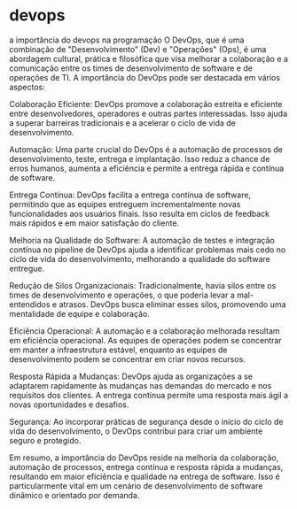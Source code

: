 # devops
a importância do devops na programação
O DevOps, que é uma combinação de "Desenvolvimento" (Dev) e "Operações" (Ops), é uma abordagem cultural, prática e filosófica que visa melhorar a colaboração e a comunicação entre os times de desenvolvimento de software e de operações de TI. A importância do DevOps pode ser destacada em vários aspectos:

Colaboração Eficiente: DevOps promove a colaboração estreita e eficiente entre desenvolvedores, operadores e outras partes interessadas. Isso ajuda a superar barreiras tradicionais e a acelerar o ciclo de vida de desenvolvimento.

Automação: Uma parte crucial do DevOps é a automação de processos de desenvolvimento, teste, entrega e implantação. Isso reduz a chance de erros humanos, aumenta a eficiência e permite a entrega rápida e contínua de software.

Entrega Contínua: DevOps facilita a entrega contínua de software, permitindo que as equipes entreguem incrementalmente novas funcionalidades aos usuários finais. Isso resulta em ciclos de feedback mais rápidos e em maior satisfação do cliente.

Melhoria na Qualidade do Software: A automação de testes e integração contínua no pipeline de DevOps ajuda a identificar problemas mais cedo no ciclo de vida do desenvolvimento, melhorando a qualidade do software entregue.

Redução de Silos Organizacionais: Tradicionalmente, havia silos entre os times de desenvolvimento e operações, o que poderia levar a mal-entendidos e atrasos. DevOps busca eliminar esses silos, promovendo uma mentalidade de equipe e colaboração.

Eficiência Operacional: A automação e a colaboração melhorada resultam em eficiência operacional. As equipes de operações podem se concentrar em manter a infraestrutura estável, enquanto as equipes de desenvolvimento podem se concentrar em criar novos recursos.

Resposta Rápida a Mudanças: DevOps ajuda as organizações a se adaptarem rapidamente às mudanças nas demandas do mercado e nos requisitos dos clientes. A entrega contínua permite uma resposta mais ágil a novas oportunidades e desafios.

Segurança: Ao incorporar práticas de segurança desde o início do ciclo de vida do desenvolvimento, o DevOps contribui para criar um ambiente seguro e protegido.

Em resumo, a importância do DevOps reside na melhoria da colaboração, automação de processos, entrega contínua e resposta rápida a mudanças, resultando em maior eficiência e qualidade na entrega de software. Isso é particularmente vital em um cenário de desenvolvimento de software dinâmico e orientado por demanda.
